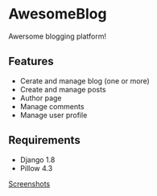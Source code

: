 # AwesomeBlog

Awersome blogging platform!

## Features

* Cerate and manage blog (one or more)
* Create and manage posts
* Author page
* Manage comments
* Manage user profile


## Requirements

* Django 1.8
* Pillow 4.3


[Screenshots](https://github.com/rafalgawlik/AwesomeBlog/tree/master/screenshot)

